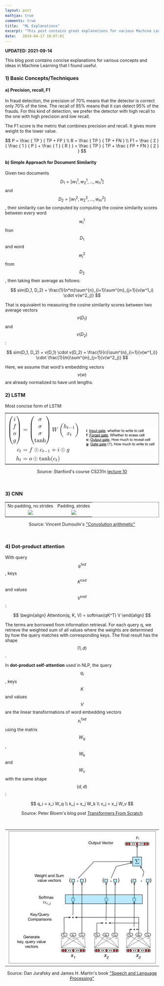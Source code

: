 ```yaml
---
layout: post
mathjax: true
comments: true
title:  "ML Explanations"
excerpt: "This post contains great explanations for various Machine Learning concepts."
date:   2019-04-17 19:07:01
---
```

**UPDATED: 2021-09-14**

This blog post contains concise explanations for various concepts and ideas in Machine Learning that I found useful.

### 1) Basic Concepts/Techniques

#### a) Precision, recall, F1
In fraud detection, the precision of 70% means that the detector is correct only 70% of the time. The recall of 95% 
means that it can detect 95% of the frauds. For this kind of detection, we prefer the detector with high recall to
the one with high precision and low recall.

The F1 score is the metric that combines precision and recall. It gives more weight to the lower value.

$$
P = \frac { TP } { TP + FP } \\
R = \frac { TP } { TP + FN } \\
F1 = \frac { 2 } { \frac { 1 } { P } + \frac { 1 } { R } } = \frac { TP } { TP + \frac { FP + FN } { 2 }  } 
$$

#### b) Simple Approach for Document Similarity
Given two documents $$D_1 = [w^1_1, w^1_2, ..., w^1_n]$$ and $$D_2 = [w^2_1, w^2_2, ..., w^2_m]$$, their similarity can be computed
by computing the cosine similarity scores between every word $$w^1_i$$ fron $$D_1$$ and word $$w^2_j$$ from $$D_2$$, then taking their average as follows:

$$ sim(D_1, D_2) = \frac{1}{n*m}\sum^{n}_{i=1}\sum^{m}_{j=1}{v(w^1_i) \cdot v(w^2_j)} $$

That is equivalent to measuring the cosine similarity scores between two average vectors $$v(D_1)$$ and $$v(D_2)$$:

$$ sim(D_1, D_2) = v(D_1) \cdot v(D_2) = \frac{1}{n}\sum^{n}_{i=1}{v(w^1_i)} \cdot \frac{1}{m}\sum^{m}_{j=1}{v(w^2_j)} $$

Here, we assume that word's embedding vectors $$ v(w) $$ are already normalized to have unit lengths.

### 2) LSTM

Most concise form of LSTM:

<table style="width: 100%; text-align: center; border: 1px dotted black;">
  <tr>
    <td><img width="300px" src="/assets/2019-04-17-ml-great-explanations/lstm-formula.png"></td>
    <td><img width="300px" src="/assets/2019-04-17-ml-great-explanations/lstm-legend.png"></td>
  </tr>
</table>

<p style="text-align: center">
    Source: Stanford's course CS231n 
    <a href="http://vision.stanford.edu/teaching/cs231n/slides/2019/cs231n_2019_lecture10.pdf">
        lecture 10
    </a>
</p>

<br>

### 3) CNN

<table style="width: 100%; text-align: center; border: 1px dotted black;">
  <tr>
    <td>No padding, no strides</td>
    <td>Padding, strides</td>
  </tr>
  <tr>
    <td><img width="150px" src="https://github.com/vdumoulin/conv_arithmetic/raw/master/gif/no_padding_no_strides.gif"></td>
    <td><img width="150px" src="https://github.com/vdumoulin/conv_arithmetic/raw/master/gif/padding_strides.gif"></td>    
  </tr>
</table>

<p style="text-align: center">
    Source: Vincent Dumoulin's 
    <a href="https://github.com/vdumoulin/conv_arithmetic/raw/master/README.md">
        "Convolution arithmetic"
    </a>
</p>

<br>

### 4) Dot-product attention
With query $$q^{1 x d}$$ , keys $$K^{n x d}$$ and values $$V^{n x d}$$:

$$
\begin{align}
Attention(q, K, V) = softmax(qK^T) V
\end{align}
$$

The terms are borrowed from information retrieval. For each query q, we retrieve the weighted sum of all values 
where the weights are determined by how the query matches with corresponding keys. The final result has the shape 
$$(1, d)$$.

In **dot-product self-attention** used in NLP, the query $$q_i$$, keys $$K$$ and values $$V$$ are the 
linear transformations of word embedding vectors $$x_i^{1xd}$$ using the matrix $$W_q$$, $$W_k$$ and $$W_v$$ with the 
same shape $$(d, d)$$:

$$
q_i = x_i W_q \\
k_j = x_j W_k \\
v_j = x_j W_v
$$

<p style="text-align: center">
    Source: Peter Bloem's blog post
    <a href="http://www.peterbloem.nl/blog/transformers">
        Transformers From Scratch
    </a>
</p>

<br>

<table style="width: 100%; text-align: center; border: 0px;">
  <tr>
    <td><img width="600px" src="/assets/2019-04-17-ml-great-explanations/transformers-self-attention.png"></td>
  </tr>
</table>

<p style="text-align: center">
    Source: Dan Jurafsky and James H. Martin's book 
    <a href="https://web.stanford.edu/~jurafsky/slp3/">
        "Speech and Language Processing"
    </a>
</p>

<!--
### 5) Transformers
-->


